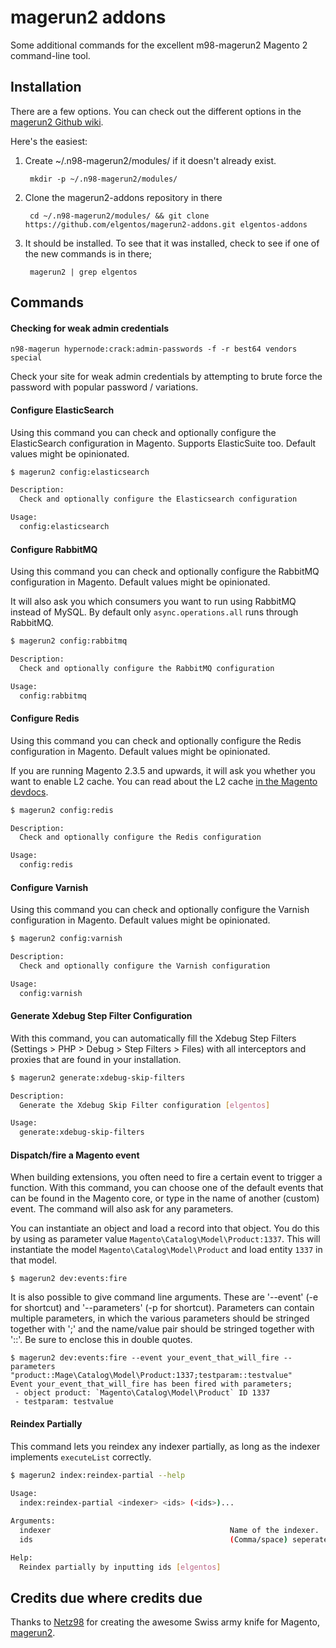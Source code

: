 magerun2 addons
==============

Some additional commands for the excellent m98-magerun2 Magento 2 command-line tool.

Installation
------------
There are a few options.  You can check out the different options in the [magerun2
Github wiki](https://github.com/netz98/n98-magerun2/wiki/Modules).

Here's the easiest:

1. Create ~/.n98-magerun2/modules/ if it doesn't already exist.

        mkdir -p ~/.n98-magerun2/modules/

2. Clone the magerun2-addons repository in there

        cd ~/.n98-magerun2/modules/ && git clone https://github.com/elgentos/magerun2-addons.git elgentos-addons

3. It should be installed. To see that it was installed, check to see if one of the new commands is in there;

        magerun2 | grep elgentos

Commands
--------

#### Checking for weak admin credentials

`n98-magerun hypernode:crack:admin-passwords -f -r best64 vendors special`

Check your site for weak admin credentials by attempting to brute force the password with popular password / variations.

#### Configure ElasticSearch

Using this command you can check and optionally configure the ElasticSearch configuration in Magento. Supports ElasticSuite too. Default values might be opinionated.

```bash
$ magerun2 config:elasticsearch

Description:
  Check and optionally configure the Elasticsearch configuration

Usage:
  config:elasticsearch
```

#### Configure RabbitMQ

Using this command you can check and optionally configure the RabbitMQ configuration in Magento. Default values might be opinionated.

It will also ask you which consumers you want to run using RabbitMQ instead of MySQL. By default only `async.operations.all` runs through RabbitMQ.

```bash
$ magerun2 config:rabbitmq

Description:
  Check and optionally configure the RabbitMQ configuration

Usage:
  config:rabbitmq
```

#### Configure Redis

Using this command you can check and optionally configure the Redis configuration in Magento. Default values might be opinionated.

If you are running Magento 2.3.5 and upwards, it will ask you whether you want to enable L2 cache. You can read about the L2 cache [in the Magento devdocs](https://devdocs.magento.com/guides/v2.4/config-guide/cache/two-level-cache.html).

```bash
$ magerun2 config:redis

Description:
  Check and optionally configure the Redis configuration

Usage:
  config:redis
```

#### Configure Varnish

Using this command you can check and optionally configure the Varnish configuration in Magento. Default values might be opinionated.

```bash
$ magerun2 config:varnish

Description:
  Check and optionally configure the Varnish configuration

Usage:
  config:varnish
```

#### Generate Xdebug Step Filter Configuration

With this command, you can automatically fill the Xdebug Step Filters (Settings > PHP > Debug > Step Filters > Files) with all interceptors and proxies that are found in your installation.

```bash
$ magerun2 generate:xdebug-skip-filters

Description:
  Generate the Xdebug Skip Filter configuration [elgentos]

Usage:
  generate:xdebug-skip-filters
```

#### Dispatch/fire a Magento event ###

When building extensions, you often need to fire a certain event to trigger a function. With this command, you can choose one of the default events that can be found in the Magento core, or type in the name of another (custom) event. The command will also ask for any parameters.

You can instantiate an object and load a record into that object. You do this by using as parameter value `Magento\Catalog\Model\Product:1337`. This will instantiate the model `Magento\Catalog\Model\Product` and load entity `1337` in that model.

    $ magerun2 dev:events:fire

It is also possible to give command line arguments. These are '--event' (-e for shortcut) and '--parameters' (-p for shortcut). Parameters can contain multiple parameters, in which the various parameters should be stringed together with ';' and the name/value pair should be stringed together with '::'. Be sure to enclose this in double quotes.

    $ magerun2 dev:events:fire --event your_event_that_will_fire --parameters "product::Mage\Catalog\Model\Product:1337;testparam::testvalue"
    Event your_event_that_will_fire has been fired with parameters;
     - object product: `Magento\Catalog\Model\Product` ID 1337
     - testparam: testvalue

#### Reindex Partially

This command lets you reindex any indexer partially, as long as the indexer implements `executeList` correctly.

```bash
$ magerun2 index:reindex-partial --help
                            
Usage:
  index:reindex-partial <indexer> <ids> (<ids>)...

Arguments:
  indexer                                        Name of the indexer.
  ids                                            (Comma/space) seperated list of entity IDs to be reindexed

Help:
  Reindex partially by inputting ids [elgentos]
``` 

    
Credits due where credits due
--------

Thanks to [Netz98](http://www.netz98.de) for creating the awesome Swiss army knife for Magento, [magerun2](https://github.com/netz98/n98-magerun2/).
